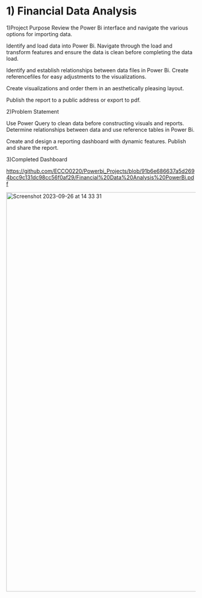 # 1) Financial Data Analysis
1)Project Purpose
Review the Power Bi interface and navigate the various options for importing data.

Identify and load data into Power Bi. Navigate through the load and transform features and ensure the data is clean before completing the data load.

Identify and establish relationships between data files in Power Bi. Create referencefiles for easy adjustments to the visualizations.

Create visualizations and order them in an aesthetically pleasing layout.

Publish the report to a public address or export to pdf.

2)Problem Statement

Use Power Query to clean data before constructing visuals and reports. Determine relationships between data and use reference tables in Power Bi.

Create and design a reporting dashboard with dynamic features. Publish and share the report.

3)Completed Dashboard

https://github.com/ECCO0220/Powerbi_Projects/blob/91b6e686637a5d2694bcc9c131dc98cc56f0af29/Financial%20Data%20Analysis%20PowerBi.pdf

<img width="1062" alt="Screenshot 2023-09-26 at 14 33 31" src="https://github.com/ECCO0220/Powerbi-Projects_Financial_Data_Analysis/assets/88352796/e40740c5-392a-4220-80b6-26dd61de07fb">

